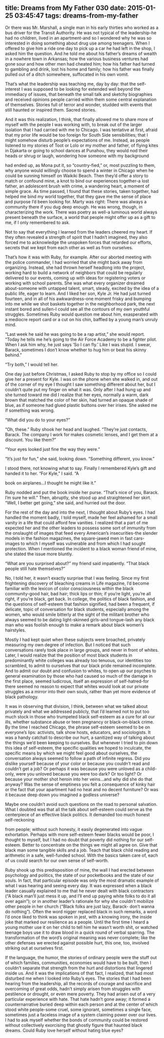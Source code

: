 title: Dreams from My Father 030
date: 2015-01-25 03:45:47
tags: dreams-from-my-father
---

Or there was Mr. Marshall, a single man in his early thirties who worked as a bus driver for the Transit Authority. He was not typical of the leadership-he had no children, lived in an apartment-and so I wondered why he was so interested in doing something about drug use among teenagers. When I offered to give him a ride one day to pick up a car he had left in the shop, I asked him the question. And he told me about his father’s dreams of wealth in a nowhere town in Arkansas; how the various business ventures had gone sour and how other men had cheated him; how his father had turned to gambling and drink, lost his home and family; how his father was finally pulled out of a ditch somewhere, suffocated in his own vomit.

That’s what the leadership was teaching me, day by day: that the self-interest I was supposed to be looking for extended well beyond the immediacy of issues, that beneath the small talk and sketchy biographies and received opinions people carried within them some central explanation of themselves. Stories full of terror and wonder, studded with events that still haunted or inspired them. Sacred stories.

And it was this realization, I think, that finally allowed me to share more of myself with the people I was working with, to break out of the larger isolation that I had carried with me to Chicago. I was tentative at first, afraid that my prior life would be too foreign for South Side sensibilities; that I might somehow disturb people’s expectations of me. Instead, as people listened to my stories of Toot or Lolo or my mother and father, of flying kites in Djakarta or going to school dances at Punahou, they would nod their heads or shrug or laugh, wondering how someone with my background

had ended up, as Mona put it, so “country-fied,” or, most puzzling to them, why anyone would willingly choose to spend a winter in Chicago when he could be sunning himself on Waikiki Beach. Then they’d offer a story to match or confound mine, a knot to bind our experiences together-a lost father, an adolescent brush with crime, a wandering heart, a moment of simple grace. As time passed, I found that these stories, taken together, had helped me bind my world together, that they gave me the sense of place and purpose I’d been looking for. Marty was right: There was always a community there if you dug deep enough. He was wrong, though, in characterizing the work. There was poetry as well-a luminous world always present beneath the surface, a world that people might offer up as a gift to me, if I only remembered to ask.

Not to say that everything I learned from the leaders cheered my heart. If they often revealed a strength of spirit that I hadn’t imagined, they also forced me to acknowledge the unspoken forces that retarded our efforts, secrets that we kept from each other as well as from ourselves.

That’s how it was with Ruby, for example. After our aborted meeting with the police commander, I had worried that she might back away from organizing. Instead, she had thrown herself headlong into the project, working hard to build a network of neighbors that could be regularly delivered to our events, coming up with ideas for registering voters or working with school parents. She was what every organizer dreamed about-someone with untapped talent, smart, steady, excited by the idea of a public life, eager to learn. And I liked her son, Kyle Jr. He had just turned fourteen, and in all of his awkwardness-one moment frisky and bumping into me while we shot baskets together in the neighborhood park, the next instant bored and sullen-I could see all the contours of my own youthful struggles. Sometimes Ruby would question me about him, exasperated with a mediocre report card or a cut on his chin, baffled by a young man’s unruly mind.

“Last week he said he was going to be a rap artist,” she would report. “Today he tells me he’s going to the Air Force Academy to be a fighter pilot. When I ask him why, he just says ‘So I can fly.’ Like I was stupid. I swear, Barack, sometimes I don’t know whether to hug him or beat his skinny behind.”

“Try both,” I would tell her.

One day just before Christmas, I asked Ruby to stop by my office so I could give her a present for Kyle. I was on the phone when she walked in, and out of the corner of my eye I thought I saw something different about her, but I couldn’t quite put my finger on what it was. Only after I had hung up and she turned toward me did I realize that her eyes, normally a warm, dark brown that matched the color of her skin, had turned an opaque shade of blue, as if someone had glued plastic buttons over her irises. She asked me if something was wrong.

“What did you do to your eyes?”

“Oh, these.” Ruby shook her head and laughed. “They’re just contacts, Barack. The company I work for makes cosmetic lenses, and I get them at a discount. You like them?”

“Your eyes looked just fine the way they were.”

“It’s just for fun,” she said, looking down. “Something different, you know.”

I stood there, not knowing what to say. Finally I remembered Kyle’s gift and handed it to her. “For Kyle,” I said. “A

book on airplanes...I thought he might like it.”

Ruby nodded and put the book inside her purse. “That’s nice of you, Barack. I’m sure he will.” Then, abruptly, she stood up and straightened her skirt. “Well, I better get going,” she said, and hurried out the door.

For the rest of the day and into the next, I thought about Ruby’s eyes. I had handled the moment badly, I told myself, made her feel ashamed for a small vanity in a life that could afford few vanities. I realized that a part of me expected her and the other leaders to possess some sort of immunity from the onslaught of images that feed every American’s insecurities-the slender models in the fashion magazines, the square-jawed men in fast cars-images to which I myself was vulnerable and from which I had sought protection. When I mentioned the incident to a black woman friend of mine, she stated the issue more bluntly.

“What are you surprised about?” my friend said impatiently. “That black people still hate themselves?”

No, I told her, it wasn’t exactly surprise that I was feeling. Since my first frightening discovery of bleaching creams in Life magazine, I’d become familiar with the lexicon of color consciousness within the black community-good hair, bad hair; thick lips or thin; if you’re light, you’re all right, if you’re black, get back. In college, the politics of black fashion, and the questions of self-esteem that fashion signified, had been a frequent, if delicate, topic of conversation for black students, especially among the women, who would smile bitterly at the sight of the militant brother who always seemed to be dating light-skinned girls-and tongue-lash any black man who was foolish enough to make a remark about black women’s hairstyles.

Mostly I had kept quiet when these subjects were broached, privately measuring my own degree of infection. But I noticed that such conversations rarely took place in large groups, and never in front of whites. Later, I would realize that the position of most black students in predominantly white colleges was already too tenuous, our identities too scrambled, to admit to ourselves that our black pride remained incomplete. And to admit our doubt and confusion to whites, to open up our psyches to general examination by those who had caused so much of the damage in the first place, seemed ludicrous, itself an expression of self-hatred-for there seemed no reason to expect that whites would look at our private struggles as a mirror into their own souls, rather than yet more evidence of black pathology.

It was in observing that division, I think, between what we talked about privately and what we addressed publicly, that I’d learned not to put too much stock in those who trumpeted black self-esteem as a cure for all our ills, whether substance abuse or teen pregnancy or black-on-black crime. By the time I reached Chicago, the phrase self-esteem seemed to be on everyone’s lips: activists, talk show hosts, educators, and sociologists. It was a handy catchall to describe our hurt, a sanitized way of talking about the things we’d been keeping to ourselves. But whenever I tried to pin down this idea of self-esteem, the specific qualities we hoped to inculcate, the specific means by which we might feel good about ourselves, the conversation always seemed to follow a path of infinite regress. Did you dislike yourself because of your color or because you couldn’t read and couldn’t get a job? Or perhaps it was because you were unloved as a child-only, were you unloved because you were too dark? Or too light? Or because your mother shot heroin into her veins...and why did she do that anyway? Was the sense of emptiness you felt a consequence of kinky hair or the fact that your apartment had no heat and no decent furniture? Or was it because deep down you imagined a godless universe?

Maybe one couldn’t avoid such questions on the road to personal salvation. What I doubted was that all the talk about self-esteem could serve as the centerpiece of an effective black politics. It demanded too much honest self-reckoning

from people; without such honesty, it easily degenerated into vague exhortation. Perhaps with more self-esteem fewer blacks would be poor, I thought to myself, but I had no doubt that poverty did nothing for our self-esteem. Better to concentrate on the things we might all agree on. Give that black man some tangible skills and a job. Teach that black child reading and arithmetic in a safe, well-funded school. With the basics taken care of, each of us could search for our own sense of self-worth.

Ruby shook up this predisposition of mine, the wall I had erected between psychology and politics, the state of our pocketbooks and the state of our souls. In fact, that particular episode was only the most dramatic example of what I was hearing and seeing every day. It was expressed when a black leader casually explained to me that he never dealt with black contractors (“A black man’ll just mess it up, and I’ll end up paying white folks to do it all over again”); or in another leader’s rationale for why she couldn’t mobilize other people in her church (“Black folks are just lazy, Barack- don’t wanna do nothing”). Often the word nigger replaced black in such remarks, a word I’d once liked to think was spoken in jest, with a knowing irony, the inside joke that marked our resilience as a people. Until the first time I heard a young mother use it on her child to tell him he wasn’t worth shit, or watched teenage boys use it to draw blood in a quick round of verbal sparring. The transformation of the word’s original meaning was never complete; like the other defenses we erected against possible hurt, this one, too, involved striking out at ourselves first.

If the language, the humor, the stories of ordinary people were the stuff out of which families, communities, economies would have to be built, then I couldn’t separate that strength from the hurt and distortions that lingered inside us. And it was the implications of that fact, I realized, that had most disturbed me when I looked into Ruby’s eyes. The stories that I had been hearing from the leadership, all the records of courage and sacrifice and overcoming of great odds, hadn’t simply arisen from struggles with pestilence or drought, or even mere poverty. They had arisen out of a very particular experience with hate. That hate hadn’t gone away; it formed a counternarrative buried deep within each person and at the center of which stood white people-some cruel, some ignorant, sometimes a single face, sometimes just a faceless image of a system claiming power over our lives. I had to ask myself whether the bonds of community could be restored without collectively exorcising that ghostly figure that haunted black dreams. Could Ruby love herself without hating blue eyes?

